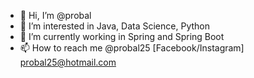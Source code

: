 - 👋 Hi, I’m @probal
- 👀 I’m interested in Java, Data Science, Python 
- 🌱 I’m currently working in Spring and Spring Boot
- 📫 How to reach me @probal25 [Facebook/Instagram] probal25@hotmail.com

<!---
probal25/probal25 is a ✨ special ✨ repository because its `README.md` (this file) appears on your GitHub profile.
You can click the Preview link to take a look at your changes.
--->
